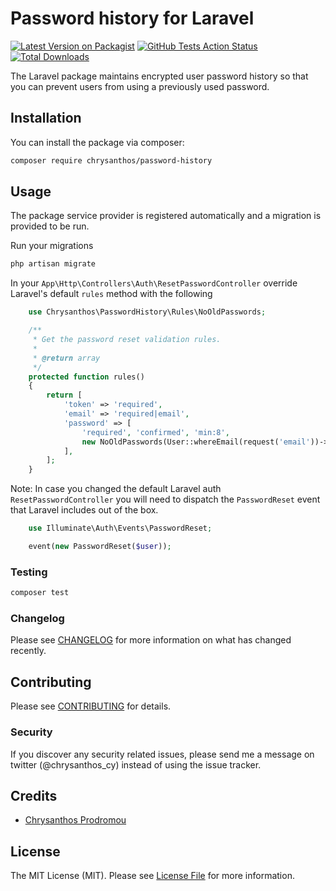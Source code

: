 # Password history for Laravel 

[![Latest Version on Packagist](https://img.shields.io/packagist/v/Chrysanthos/password-history.svg?style=flat-square)](https://packagist.org/packages/chrysanthos/password-history)
[![GitHub Tests Action Status](https://img.shields.io/github/actions/workflow/status/chrysanthos/password-history/run-tests.yml?branch=master&label=tests)](https://github.com/chrysanthos/password-history/actions?query=workflow%3Arun-tests+branch%3Amaster)
[![Total Downloads](https://img.shields.io/packagist/dt/chrysanthos/password-history.svg?style=flat-square)](https://packagist.org/packages/chrysanthos/password-history)

The Laravel package maintains encrypted user password history so that you can prevent users from using a previously used password.

## Installation

You can install the package via composer:

```bash
composer require chrysanthos/password-history
```

## Usage

The package service provider is registered automatically and a migration is provided to be run. 

Run your migrations
``` bash
php artisan migrate
```

In your `App\Http\Controllers\Auth\ResetPasswordController` override Laravel's default `rules` method with the following
```php
    use Chrysanthos\PasswordHistory\Rules\NoOldPasswords;

    /**
     * Get the password reset validation rules.
     *
     * @return array
     */
    protected function rules()
    {
        return [
            'token' => 'required',
            'email' => 'required|email',
            'password' => [
                'required', 'confirmed', 'min:8',
                new NoOldPasswords(User::whereEmail(request('email'))->first()->id, request('password'))
            ],
        ];
    }
```

Note: In case you changed the default Laravel auth `ResetPasswordController` you will need to dispatch the `PasswordReset` event that Laravel includes out of the box.
```php
    use Illuminate\Auth\Events\PasswordReset;

    event(new PasswordReset($user));
```
### Testing

``` bash
composer test
```

### Changelog

Please see [CHANGELOG](CHANGELOG.md) for more information on what has changed recently.

## Contributing

Please see [CONTRIBUTING](CONTRIBUTING.md) for details.

### Security

If you discover any security related issues, please send me a message on twitter (@chrysanthos_cy) instead of using the issue tracker.

## Credits

- [Chrysanthos Prodromou](https://github.com/chrysanthos)

## License

The MIT License (MIT). Please see [License File](LICENSE.md) for more information.
